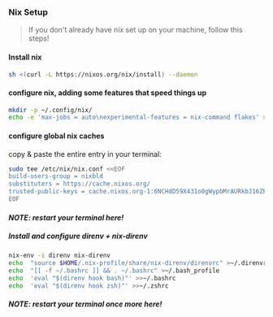 ### Nix Setup
> If you don't already have nix set up on your machine, follow this steps!

#### Install nix
```bash
sh <(curl -L https://nixos.org/nix/install) --daemon
```
#### configure nix, adding some features that speed things up

```bash
mkdir -p ~/.config/nix/
echo -e 'max-jobs = auto\nexperimental-features = nix-command flakes' > ~/.config/nix/nix.conf
```
#### configure global nix caches

copy & paste the entire entry in your terminal:
```bash
sudo tee /etc/nix/nix.conf <<EOF
build-users-group = nixbld
substituters = https://cache.nixos.org/
trusted-public-keys = cache.nixos.org-1:6NCHdD59X431o0gWypbMrAURkbJ16ZPMQFGspcDShjY=
EOF
```

#### _NOTE: restart your terminal here!_

##### Install and configure direnv + nix-direnv

```bash
nix-env -i direnv nix-direnv
echo  "source $HOME/.nix-profile/share/nix-direnv/direnvrc" >~/.direnvrc
echo  "[[ -f ~/.bashrc ]] && . ~/.bashrc" >~/.bash_profile
echo  'eval "$(direnv hook bash)"' >>~/.bashrc
echo  'eval "$(direnv hook zsh)"' >>~/.zshrc
```

##### _NOTE: restart your terminal once more here!_